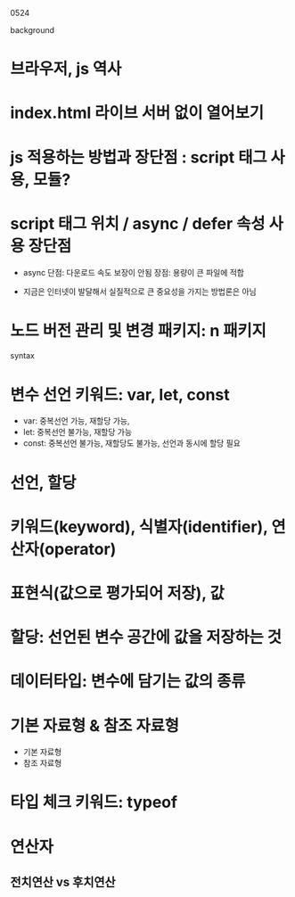 0524

background

# 브라우저, js 역사

# index.html 라이브 서버 없이 열어보기

# js 적용하는 방법과 장단점 : script 태그 사용, 모듈?

# script 태그 위치 / async / defer 속성 사용 장단점

- async
  단점: 다운로드 속도 보장이 안됨
  장점: 용량이 큰 파일에 적합

- 지금은 인터넷이 발달해서 실질적으로 큰 중요성을 가지는 방법론은 아님

# 노드 버전 관리 및 변경 패키지: n 패키지

syntax

# 변수 선언 키워드: var, let, const

- var: 중복선언 가능, 재할당 가능,
- let: 중복선언 불가능, 재할당 가능
- const: 중복선언 불가능, 재할당도 불가능, 선언과 동시에 할당 필요

# 선언, 할당

# 키워드(keyword), 식별자(identifier), 연산자(operator)

# 표현식(값으로 평가되어 저장), 값

# 할당: 선언된 변수 공간에 값을 저장하는 것

# 데이터타입: 변수에 담기는 값의 종류

# 기본 자료형 & 참조 자료형

- 기본 자료형
- 참조 자료형

# 타입 체크 키워드: typeof

# 연산자

## 전치연산 vs 후치연산
